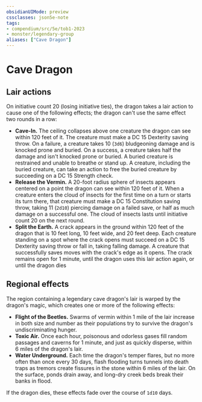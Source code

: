 ```yaml
---
obsidianUIMode: preview
cssclasses: json5e-note
tags:
- compendium/src/5e/tob1-2023
- monster/legendary-group
aliases: ["Cave Dragon"]
---
```

# Cave Dragon

## Lair actions


On initiative count 20 (losing initiative ties), the dragon takes a lair action to cause one of the following effects; the dragon can't use the same effect two rounds in a row:

- **Cave-In.** The ceiling collapses above one creature the dragon can see within 120 feet of it. The creature must make a DC 15 Dexterity saving throw. On a failure, a creature takes 10 (`3d6`) bludgeoning damage and is knocked prone and buried. On a success, a creature takes half the damage and isn't knocked prone or buried. A buried creature is restrained and unable to breathe or stand up. A creature, including the buried creature, can take an action to free the buried creature by succeeding on a DC 15 Strength check.  
- **Release the Vermin.** A 20-foot radius sphere of insects appears centered on a point the dragon can see within 120 feet of it. When a creature enters the cloud of insects for the first time on a turn or starts its turn there, that creature must make a DC 15 Constitution saving throw, taking 11 (`2d10`) piercing damage on a failed save, or half as much damage on a successful one. The cloud of insects lasts until initiative count 20 on the next round.  
- **Split the Earth.** A crack appears in the ground within 120 feet of the dragon that is 10 feet long, 10 feet wide, and 20 feet deep. Each creature standing on a spot where the crack opens must succeed on a DC 15 Dexterity saving throw or fall in, taking falling damage. A creature that successfully saves moves with the crack's edge as it opens. The crack remains open for 1 minute, until the dragon uses this lair action again, or until the dragon dies  

## Regional effects


The region containing a legendary cave dragon's lair is warped by the dragon's magic, which creates one or more of the following effects:

- **Flight of the Beetles.** Swarms of vermin within 1 mile of the lair increase in both size and number as their populations try to survive the dragon's undiscriminating hunger.  
- **Toxic Air.** Once each hour, poisonous and odorless gases fill random passages and caverns for 1 minute, and just as quickly disperse, within 6 miles of the dragon's lair.  
- **Water Underground.** Each time the dragon's temper flares, but no more often than once every 30 days, flash flooding turns tunnels into death traps as tremors create fissures in the stone within 6 miles of the lair. On the surface, ponds drain away, and long-dry creek beds break their banks in flood.  

If the dragon dies, these effects fade over the course of `1d10` days.